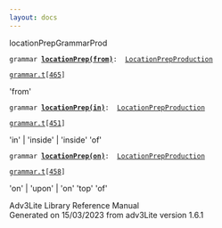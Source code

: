 ```yaml
---
layout: docs
---
```

<span class="title">locationPrep</span><span class="type">GrammarProd</span>

`grammar `**[`locationPrep(from)`](../object/locationPrep(from).html)**` :   `[`LocationPrepProduction`](../object/LocationPrepProduction.html)

[`grammar.t`](../file/grammar.t.html)`[`[`465`](../source/grammar.t.html#465)`]`

<div class="gramrule">

'from'  

</div>

`grammar `**[`locationPrep(in)`](../object/locationPrep(in).html)**` :   `[`LocationPrepProduction`](../object/LocationPrepProduction.html)

[`grammar.t`](../file/grammar.t.html)`[`[`451`](../source/grammar.t.html#451)`]`

<div class="gramrule">

'in' \| 'inside' \| 'inside' 'of'  

</div>

`grammar `**[`locationPrep(on)`](../object/locationPrep(on).html)**` :   `[`LocationPrepProduction`](../object/LocationPrepProduction.html)

[`grammar.t`](../file/grammar.t.html)`[`[`458`](../source/grammar.t.html#458)`]`

<div class="gramrule">

'on' \| 'upon' \| 'on' 'top' 'of'  

</div>

<div class="ftr">

Adv3Lite Library Reference Manual  
Generated on 15/03/2023 from adv3Lite version 1.6.1

</div>

